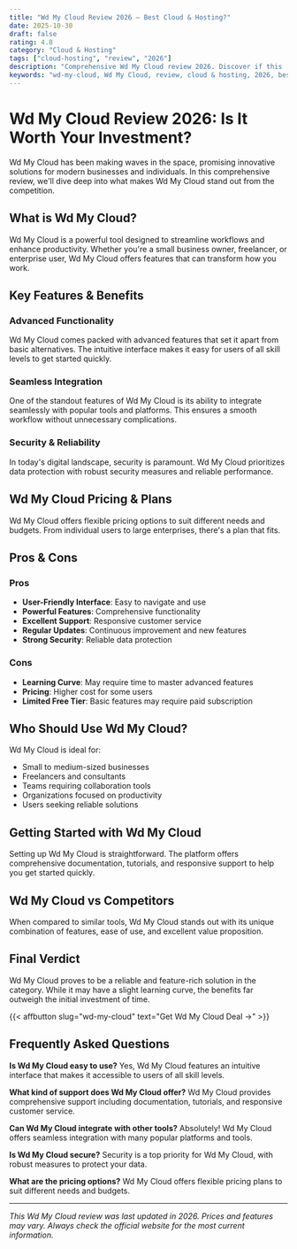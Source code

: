 ```yaml
---
title: "Wd My Cloud Review 2026 – Best Cloud & Hosting?"
date: 2025-10-30
draft: false
rating: 4.8
category: "Cloud & Hosting"
tags: ["cloud-hosting", "review", "2026"]
description: "Comprehensive Wd My Cloud review 2026. Discover if this  tool is the best choice for your needs."
keywords: "wd-my-cloud, Wd My Cloud, review, cloud & hosting, 2026, best cloud & hosting"
---
```


# Wd My Cloud Review 2026: Is It Worth Your Investment?

Wd My Cloud has been making waves in the  space, promising innovative solutions for modern businesses and individuals. In this comprehensive review, we'll dive deep into what makes Wd My Cloud stand out from the competition.

## What is Wd My Cloud?

Wd My Cloud is a powerful  tool designed to streamline workflows and enhance productivity. Whether you're a small business owner, freelancer, or enterprise user, Wd My Cloud offers features that can transform how you work.

## Key Features & Benefits

### Advanced Functionality
Wd My Cloud comes packed with advanced features that set it apart from basic alternatives. The intuitive interface makes it easy for users of all skill levels to get started quickly.

### Seamless Integration
One of the standout features of Wd My Cloud is its ability to integrate seamlessly with popular tools and platforms. This ensures a smooth workflow without unnecessary complications.

### Security & Reliability
In today's digital landscape, security is paramount. Wd My Cloud prioritizes data protection with robust security measures and reliable performance.

## Wd My Cloud Pricing & Plans

Wd My Cloud offers flexible pricing options to suit different needs and budgets. From individual users to large enterprises, there's a plan that fits.

## Pros & Cons

### Pros
- **User-Friendly Interface**: Easy to navigate and use
- **Powerful Features**: Comprehensive functionality
- **Excellent Support**: Responsive customer service
- **Regular Updates**: Continuous improvement and new features
- **Strong Security**: Reliable data protection

### Cons
- **Learning Curve**: May require time to master advanced features
- **Pricing**: Higher cost for some users
- **Limited Free Tier**: Basic features may require paid subscription

## Who Should Use Wd My Cloud?

Wd My Cloud is ideal for:
- Small to medium-sized businesses
- Freelancers and consultants
- Teams requiring collaboration tools
- Organizations focused on productivity
- Users seeking reliable  solutions

## Getting Started with Wd My Cloud

Setting up Wd My Cloud is straightforward. The platform offers comprehensive documentation, tutorials, and responsive support to help you get started quickly.

## Wd My Cloud vs Competitors

When compared to similar tools, Wd My Cloud stands out with its unique combination of features, ease of use, and excellent value proposition.

## Final Verdict

Wd My Cloud proves to be a reliable and feature-rich solution in the  category. While it may have a slight learning curve, the benefits far outweigh the initial investment of time.

{{< affbutton slug="wd-my-cloud" text="Get Wd My Cloud Deal →" >}}

## Frequently Asked Questions

**Is Wd My Cloud easy to use?**
Yes, Wd My Cloud features an intuitive interface that makes it accessible to users of all skill levels.

**What kind of support does Wd My Cloud offer?**
Wd My Cloud provides comprehensive support including documentation, tutorials, and responsive customer service.

**Can Wd My Cloud integrate with other tools?**
Absolutely! Wd My Cloud offers seamless integration with many popular platforms and tools.

**Is Wd My Cloud secure?**
Security is a top priority for Wd My Cloud, with robust measures to protect your data.

**What are the pricing options?**
Wd My Cloud offers flexible pricing plans to suit different needs and budgets.

---

*This Wd My Cloud review was last updated in 2026. Prices and features may vary. Always check the official website for the most current information.*
